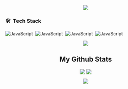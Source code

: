 <p  align="center">
<img src="https://user-images.githubusercontent.com/73097560/115834477-dbab4500-a447-11eb-908a-139a6edaec5c.gif">             
<br>

### 🛠 &nbsp;Tech Stack

![JavaScript](https://img.shields.io/badge/-HTML-05122A?style=flat&logo=html5)&nbsp;
![JavaScript](https://img.shields.io/badge/-HTML-05122A?style=flat&logo=html5)&nbsp;
![JavaScript](https://img.shields.io/badge/-HTML-05122A?style=flat&logo=html5)&nbsp;
![JavaScript](https://img.shields.io/badge/-HTML-05122A?style=flat&logo=html5)&nbsp;









<p  align="center">
<img src="https://user-images.githubusercontent.com/73097560/115834477-dbab4500-a447-11eb-908a-139a6edaec5c.gif">             
<br>

<div>
  <h2 align="center">My Github Stats</h2>
  <p align="center">
    <img align="center" src="https://github-readme-streak-stats.herokuapp.com/?user=T1Scaynet&theme=react">
    <img align="center" src="https://github-readme-stats.vercel.app/api?username=T1Scaynet&count_private=true&show_icons=trueline_height=21&theme=react">
  </p>
  <p  align="center">
  <img src="https://user-images.githubusercontent.com/73097560/115834477-dbab4500-a447-11eb-908a-139a6edaec5c.gif">             

</div>
<!---
T1Scaynet/T1Scaynet is a ✨ special ✨ repository because its `README.md` (this file) appears on your GitHub profile.
You can click the Preview link to take a look at your changes.
--->

